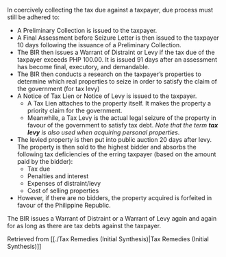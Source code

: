 In coercively collecting the tax due against a taxpayer, due process must still be adhered to:
- A Preliminary Collection is issued to the taxpayer.
- A Final Assessment before Seizure Letter is then issued to the taxpayer 10 days following the issuance of a Preliminary Collection.
- The BIR then issues a Warrant of Distraint or Levy if the tax due of the taxpayer exceeds PHP 100.00. It is issued 91 days after an assessment has become final, executory, and demandable.
- The BIR then conducts a research on the taxpayer’s properties to determine which real properties to seize in order to satisfy the claim of the government (for tax levy)
- A Notice of Tax Lien or Notice of Levy is issued to the taxpayer.
	- A Tax Lien attaches to the property itself. It makes the property a priority claim for the government.
	- Meanwhile, a Tax Levy is the actual legal seizure of the property in favour of the government to satisfy tax debt. *Note that the term **tax levy** is also used when acquiring personal properties*.
- The levied property is then put into public auction 20 days after levy. The property is then sold to the highest bidder and absorbs the following tax deficiencies of the erring taxpayer (based on the amount paid by the bidder):
	- Tax due
	- Penalties and interest
	- Expenses of distraint/levy
	- Cost of selling properties
- However, if there are no bidders, the property acquired is forfeited in favour of the Philippine Republic.

The BIR issues a Warrant of Distraint or a Warrant of Levy again and again for as long as there are tax debts against the taxpayer.

Retrieved from [[./Tax Remedies (Initial Synthesis)|Tax Remedies (Initial Synthesis)]]
